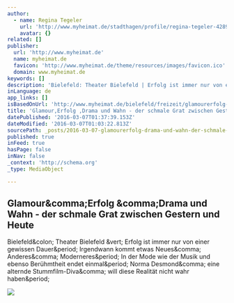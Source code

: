 ```yaml
---
author:
  - name: Regina Tegeler
    url: 'http://www.myheimat.de/stadthagen/profile/regina-tegeler-42895.html'
    avatar: {}
related: []
publisher:
  url: 'http://www.myheimat.de'
  name: myheimat.de
  favicon: 'http://www.myheimat.de/theme/resources/images/favicon.ico'
  domain: www.myheimat.de
keywords: []
description: 'Bielefeld: Theater Bielefeld | Erfolg ist immer nur von einer gewissen Dauer. Irgendwann kommt etwas Neues, Anderes, Moderneres. In der Mode wie der Musik und ebenso Berühmtheit endet einmal. Norma Desmond, eine alternde Stummfilm-Diva, will diese Realität nicht wahr haben.'
inLanguage: de
app_links: []
isBasedOnUrl: 'http://www.myheimat.de/bielefeld/freizeit/glamourerfolg-drama-und-wahn-der-schmale-grat-zwischen-gestern-und-heute-d2674758.html'
title: 'Glamour,Erfolg ,Drama und Wahn - der schmale Grat zwischen Gestern und Heute'
datePublished: '2016-03-07T01:37:39.153Z'
dateModified: '2016-03-07T01:03:22.813Z'
sourcePath: _posts/2016-03-07-glamourerfolg-drama-und-wahn-der-schmale-grat-zwischen-g.md
published: true
inFeed: true
hasPage: false
inNav: false
_context: 'http://schema.org'
_type: MediaObject

---
```

<article style=""><h1>Glamour&amp;comma;Erfolg &amp;comma;Drama und Wahn - der schmale Grat zwischen Gestern und Heute</h1><p>Bielefeld&amp;colon; Theater Bielefeld &amp;vert; Erfolg ist immer nur von einer gewissen Dauer&amp;period; Irgendwann kommt etwas Neues&amp;comma; Anderes&amp;comma; Moderneres&amp;period; In der Mode wie der Musik und ebenso Berühmtheit endet einmal&amp;period; Norma Desmond&amp;comma; eine alternde Stummfilm-Diva&amp;comma; will diese Realität nicht wahr haben&amp;period;</p><img src="http://media05.myheimat.de/2015/03/21/3434865_web.jpg" /></article>